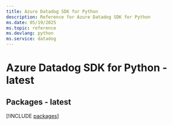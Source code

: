 ```yaml
---
title: Azure Datadog SDK for Python
description: Reference for Azure Datadog SDK for Python
ms.date: 05/19/2025
ms.topic: reference
ms.devlang: python
ms.service: datadog
---
```

# Azure Datadog SDK for Python - latest
## Packages - latest
[!INCLUDE [packages](datadog-index.md)]